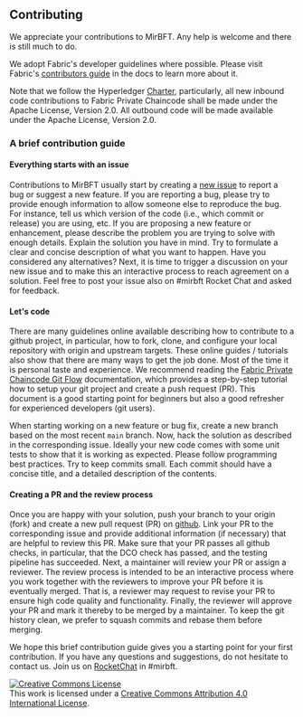 <!---
Licensed under Creative Commons Attribution 4.0 International License
https://creativecommons.org/licenses/by/4.0/
--->
## Contributing

We appreciate your contributions to MirBFT.
Any help is welcome and there is still much to do. 

We adopt Fabric's developer guidelines where possible. Please visit Fabric's [contributors guide](http://hyperledger-fabric.readthedocs.io/en/latest/CONTRIBUTING.html) in the
docs to learn more about it.

Note that we follow the Hyperledger [Charter](https://www.hyperledger.org/about/charter), particularly,
all new inbound code contributions to Fabric Private Chaincode shall be made under the Apache License, Version 2.0.
All outbound code will be made available under the Apache License, Version 2.0.

### A brief contribution guide

#### Everything starts with an issue

Contributions to MirBFT usually start by creating a [new issue](https://github.com/hyperledger-labs/mirbft/issues) to report a bug or suggest a new feature.
If you are reporting a bug, please try to provide enough information to allow someone else to reproduce the bug.
For instance, tell us which version of the code (i.e., which commit or release) you are using, etc. 
If you are proposing a new feature or enhancement, please describe the problem you are trying to solve with enough details.
Explain the solution you have in mind. Try to formulate a clear and concise description of what you want to happen. Have you considered any alternatives?
Next, it is time to trigger a discussion on your new issue and to make this an interactive process to reach agreement on a solution. Feel free to post your issue also on #mirbft Rocket Chat and asked for feedback.

#### Let's code

There are many guidelines online available describing how to contribute to a github project, in particular, how to fork,
clone, and configure your local repository with origin and upstream targets. These online guides / tutorials also show
that there are many ways to get the job done. Most of the time it is personal taste and experience.
We recommend reading the [Fabric Private Chaincode Git Flow](https://docs.google.com/document/d/1sR7YV3pSYN3NEFiW-2fUqtpsJeJrpC0EWUVtEm0Blcg/edit#heading=h.kwcug3pkefak) documentation, which provides a step-by-step tutorial how to setup your git project and create a push request (PR).
This document is a good starting point for beginners but also a good refresher for experienced developers (git users).

When starting working on a new feature or bug fix, create a new branch based on the most recent `main` branch.
Now, hack the solution as described in the corresponding issue. Ideally your new code comes with some unit tests to show that it is working as expected. Please follow programming best practices.
Try to keep commits small. Each commit should have a concise title, and a detailed description of the contents.

#### Creating a PR and the review process

Once you are happy with your solution, push your branch to your origin (fork) and create a new pull request (PR) on [github](https://github.com/hyperledger-labs/mirbft/pulls).
Link your PR to the corresponding issue and provide additional information (if necessary) that are helpful to review this PR. 
Make sure that your PR passes all github checks, in particular, that the DCO check has passed, and the testing pipeline has succeeded. 
Next, a maintainer will review your PR or assign a reviewer. The review process is intended to be an interactive process where you work together with the reviewers to improve your PR before it is eventually merged.
That is, a reviewer may request to revise your PR to ensure high code quality and functionality. Finally, the reviewer will approve your PR and mark it thereby to be merged by a maintainer.
To keep the git history clean, we prefer to squash commits and rebase them before merging. 

We hope this brief contribution guide gives you a starting point for your first contribution.
If you have any questions and suggestions, do not hesitate to contact us.
Join us on [RocketChat](https://chat.hyperledger.org/) in #mirbft.

<a rel="license" href="http://creativecommons.org/licenses/by/4.0/"><img alt="Creative Commons License" style="border-width:0" src="https://i.creativecommons.org/l/by/4.0/88x31.png" /></a><br />This work is licensed under a <a rel="license" href="http://creativecommons.org/licenses/by/4.0/">Creative Commons Attribution 4.0 International License</a>.
